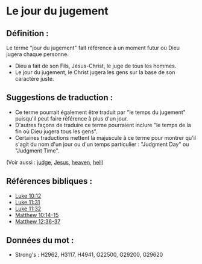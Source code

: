 # Le jour du jugement

## Définition :

Le terme "jour du jugement" fait référence à un moment futur où Dieu jugera chaque personne.

* Dieu a fait de son Fils, Jésus-Christ, le juge de tous les hommes.
* Le jour du jugement, le Christ jugera les gens sur la base de son caractère juste.

## Suggestions de traduction :

* Ce terme pourrait également être traduit par "le temps du jugement" puisqu'il peut faire référence à plus d'un jour.
* D'autres façons de traduire ce terme pourraient inclure "le temps de la fin où Dieu jugera tous les gens".
* Certaines traductions mettent la majuscule à ce terme pour montrer qu'il s'agit du nom d'un jour ou d'un temps particulier : "Judgment Day" ou "Judgment Time".

(Voir aussi : [judge](../kt/judge.md), [Jesus](../kt/jesus.md), [heaven](../kt/heaven.md), [hell](../kt/hell.md))

## Références bibliques :

* [Luke 10:12](rc://en/tn/help/luk/10/12)
* [Luke 11:31](rc://en/tn/help/luk/11/31)
* [Luke 11:32](rc://en/tn/help/luk/11/32)
* [Matthew 10:14-15](rc://en/tn/help/mat/10/14)
* [Matthew 12:36-37](rc://en/tn/help/mat/12/36)

## Données du mot :

* Strong's : H2962, H3117, H4941, G22500, G29200, G29620
